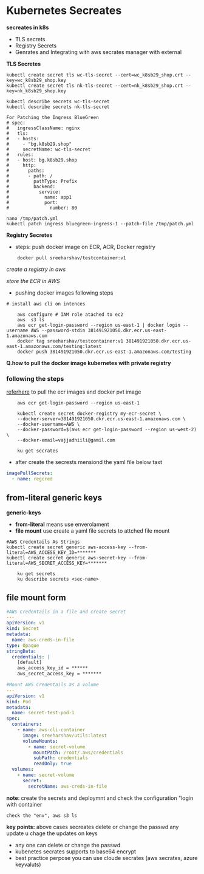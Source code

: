 # Kubernetes Secreates 

**secreates in k8s**

* TLS secrets
* Registry Secrets 
* Genrates and Integrating with aws secrates manager with external 
  
**TLS Secretes** 
  
```
kubectl create secret tls wc-tls-secret --cert=wc_k8sb29_shop.crt --key=wc_k8sb29_shop.key
kubectl create secret tls nk-tls-secret --cert=nk_k8sb29_shop.crt --key=nk_k8sb29_shop.key

kubectl describe secrets wc-tls-secret
kubectl describe secrets nk-tls-secret

For Patching the Ingress BlueGreen
# spec:
#   ingressClassName: nginx
#   tls:
#   - hosts:
#     - "bg.k8sb29.shop"
#     secretName: wc-tls-secret
#   rules:
#   - host: bg.k8sb29.shop
#     http:
#       paths:
#       - path: /
#         pathType: Prefix
#         backend:
#           service:
#             name: app1
#             port:
#               number: 80

nano /tmp/patch.yml
kubectl patch ingress bluegreen-ingress-1 --patch-file /tmp/patch.yml

```

**Registry Secretes**

* steps: push docker image on ECR, ACR, Docker registry 
```
    docker pull sreeharshav/testcontainer:v1
```
*create a registry in aws*

*store the ECR in AWS*

* pushing docker images following steps 

```
# install aws cli on intences 

    aws configure # IAM role atached to ec2 
    aws  s3 ls 
    aws ecr get-login-password --region us-east-1 | docker login --username AWS --password-stdin 381491921050.dkr.ecr.us-east-1.amazonaws.com
    docker tag sreeharshav/testcontainer:v1 381491921050.dkr.ecr.us-east-1.amazonaws.com/testing:latest
    docker push 381491921050.dkr.ecr.us-east-1.amazonaws.com/testing
```

**Q.how to pull the docker image kubernetes with private registry**

### following the steps 

[referhere](https://github.com/iam-veeramalla/kubernetes-troubleshooting-zero-to-hero/blob/main/01-ImagePullBackOff/02-private-image.md) to pull the ecr images and docker pvt image 

```
    aws ecr get-login-password --region us-east-1

    kubectl create secret docker-registry my-ecr-secret \
    --docker-server=381491921050.dkr.ecr.us-east-1.amazonaws.com \
    --docker-username=AWS \
    --docker-password=$(aws ecr get-login-password --region us-west-2) \
    --docker-email=vajjadhiili@gamil.com

    ku get secrates 
```
* after create the secrests mensiond the yaml file below taxt 
```yaml
imagePullSecrets:
  - name: regcred
``` 

## from-literal generic keys

**generic-keys**
  - **from-literal** means use enverolament 
  - **file mount** use create a yaml file secrets to attched file mount

```
#AWS Credentails As Strings
kubectl create secret generic aws-access-key --from-literal=AWS_ACCESS_KEY_ID=*******
kubectl create secret generic aws-secret-key --from-literal=AWS_SECRET_ACCESS_KEY=*******

```
```
    ku get secrets 
    ku describe secrets <sec-name>
```
## file mount form
```yaml
#AWS Credentails in a file and create secret 
---
apiVersion: v1
kind: Secret
metadata:
  name: aws-creds-in-file
type: Opaque
stringData:
  credentials: |
    [default]
    aws_access_key_id = ******
    aws_secret_access_key = *******

#Mount AWS Credentails as a volume
---
apiVersion: v1
kind: Pod
metadata:
  name: secret-test-pod-1
spec:
  containers:
    - name: aws-cli-container
      image: sreeharshav/utils:latest
      volumeMounts:
        - name: secret-volume
          mountPath: /root/.aws/credentials
          subPath: credentials
          readOnly: true
  volumes:
    - name: secret-volume
      secret:
        secretName: aws-creds-in-file
``` 

**note**: create the secrets and deploymnt and check the configuration "login with container

    check the "env", aws s3 ls


**key points:** above cases secreates delete or change the passwd any update u chage the updates on keys 

* any one can delete or change the passwd 
* kubenetes secrates supports to base64 encrypt 
* best practice perpose you can use cloude secrates (aws secrates, azure keyvaluts)


